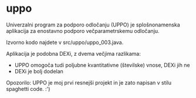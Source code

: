 # uppo
Univerzalni program za podporo odločanju (UPPO) je splošnonamenska aplikacija za enostavno podporo večparametrskemu odločanju.

Izvorno kodo najdete v src/uppo/uppo_003.java.

Aplikacija je podobna DEXi, z dvema večjima razlikama: 
- UPPO omogoča tudi poljubne kvantitativne (številske) vnose, DEXi jih ne
- DEXi je bolj dodelan

Opozorilo: UPPO je moj prvi resnejši projekt in je zato napisan v stilu spaghetti code. :')
